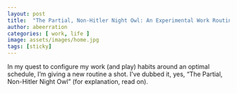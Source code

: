 ```yaml
---
layout: post
title:  "The Partial, Non-Hitler Night Owl: An Experimental Work Routine (Sept 2023)"
author: abeerration
categories: [ work, life ]
image: assets/images/home.jpg
tags: [sticky]
---
```


In my quest to configure my work (and play) habits around an optimal schedule, I’m giving a new routine a shot. I've dubbed it, yes, “The Partial, Non-Hitler Night Owl” (for explanation, read on).

